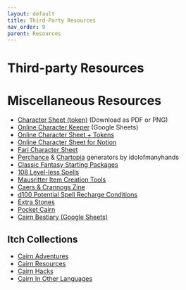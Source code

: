 ```yaml
---
layout: default
title: Third-Party Resources
nav_order: 9
parent: Resources
---
```


# Third-party Resources

# Miscellaneous Resources
- [Character Sheet (token)](https://docs.google.com/drawings/d/1_X9o8rzE5jFPQpP1yCz1sPikdm8naQ1gPkT-ATK2T0c) (Download as PDF or PNG)
- [Online Character Keeper](https://docs.google.com/spreadsheets/d/1Ueq-v5XZ-mC1qFd81T0892RzRsr8WdgAG89M4ZXe5qM) (Google Sheets)
- [Online Character Sheet + Tokens](https://docs.google.com/presentation/d/1rYEUNE9_zsEUBut3a3UyRhRr8fy33s5fjX4Y7L6lvog)
- [Online Character Sheet for Notion](https://www.notion.so/cairnrpg/Cairn-Character-Sheet-Template-684b830396e4472186987fd733bde47c?pvs=4)
- [Fari Character Sheet](https://fari.app/characters/new/cairn/cairn)
- [Perchance](https://perchance.org/cairn-characters) & [Chartopia](http://d12dev.com/chart/32009) generators by idolofmanyhands
- [Classic Fantasy Starting Packages](https://dreamingdragonslayer.itch.io/into-the-odd-classic-fantasy-starting-packages)
- [108 Level-less Spells](https://dreamingdragonslayer.itch.io/108-level-less-spells-d366)
- [Mausritter Item Creation Tools](https://mausritter.com/item-card-studio/)
- [Caers & Crannogs Zine](https://manarampmatt.itch.io/caers-crannogs-issue-1)
- [d100 Potential Spell Recharge Conditions](https://blog.d4caltrops.com/2022/09/d100-potential-spell-recharge-conditions.html)
- [Extra Stones](https://github.com/seedlinggames/extra-stones/blob/main/trinkets.md)
- [Pocket Cairn](https://brightsdays.github.io/pocket-cairn/)
- [Cairn Bestiary (Google Sheets)](https://docs.google.com/spreadsheets/d/1Fnb7khcg0hv3xuBSbSkM6GvRayUYMYyX9q0HmxzoKTs)

## Itch Collections
- [Cairn Adventures](https://itch.io/c/1352509/cairn-adventures)
- [Cairn Resources](https://itch.io/c/2475049/cairn-resources)
- [Cairn Hacks](https://itch.io/c/1702301/cairn-hacks)
- [Cairn In Other Languages](https://itch.io/c/2475051/cairn-in-other-languages)
